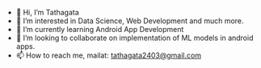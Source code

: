 - 👋 Hi, I’m Tathagata
- 👀 I’m interested in Data Science, Web Development and much more.
- 🌱 I’m currently learning Android App Development
- 💞️ I’m looking to collaborate on implementation of ML models in android apps.
- 📫 How to reach me, mailat: tathagata2403@gmail.com

<!---
iamtatha/iamtatha is a ✨ special ✨ repository because its `README.md` (this file) appears on your GitHub profile.
You can click the Preview link to take a look at your changes.
--->
